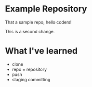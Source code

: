 # Example Repository
That a sample repo, hello coders!

This is a second change.

# What I've learned
 - clone
 - repo = repository
 - push
 - staging committing